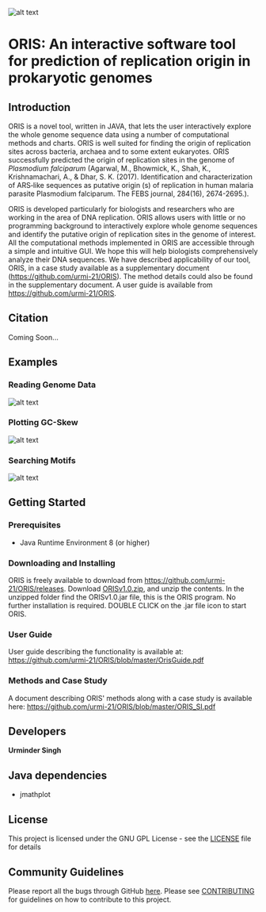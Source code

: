 ![alt text](https://github.com/urmi-21/ORIS/blob/master/figures/oldoris.png)
# ORIS: An interactive software tool for prediction of replication origin in prokaryotic genomes


## Introduction
ORIS is a novel tool, written in JAVA, that lets the user interactively explore the whole genome sequence data using a number of computational methods and charts. ORIS is well suited for finding the origin of replication sites across bacteria, archaea and to some extent eukaryotes. ORIS successfully predicted the origin of replication sites in the genome of *Plasmodium falciparum* (Agarwal, M., Bhowmick, K., Shah, K., Krishnamachari, A., & Dhar, S. K. (2017). Identification and characterization of ARS‐like sequences as putative origin (s) of replication in human malaria parasite Plasmodium falciparum. The FEBS journal, 284(16), 2674-2695.).

ORIS is developed particularly for biologists and researchers who are working in the area of DNA replication. ORIS allows users with little or no programming background to interactively explore whole genome sequences and identify the putative origin of replication sites in the genome of interest. All the computational methods implemented in ORIS are accessible through a simple and intuitive GUI. We hope this will help biologists comprehensively analyze their DNA sequences.
We have described applicability of our tool, ORIS, in a case study available as a supplementary document (https://github.com/urmi-21/ORIS). The method details could also be found in the supplementary document. A user guide is available from https://github.com/urmi-21/ORIS.

## Citation
Coming Soon...


## Examples


### Reading Genome Data
![alt text](https://github.com/urmi-21/ORIS/blob/master/figures/open.gif)


### Plotting GC-Skew
![alt text](https://github.com/urmi-21/ORIS/blob/master/figures/GCskew.gif)

### Searching Motifs
![alt text](https://github.com/urmi-21/ORIS/blob/master/figures/DnaASearch.gif)


## Getting Started

### Prerequisites

* Java Runtime Environment 8 (or higher)



### Downloading and Installing

ORIS is freely available to download from https://github.com/urmi-21/ORIS/releases. Download [ORISv1.0.zip](https://github.com/urmi-21/ORIS/releases), and unzip the contents. In the unzipped folder find the ORISv1.0.jar file, this is the ORIS program. No further installation is required.
DOUBLE CLICK on the .jar file icon to start ORIS.

### User Guide
User guide describing the functionality is available at: https://github.com/urmi-21/ORIS/blob/master/OrisGuide.pdf

### Methods and Case Study
A document describing ORIS' methods along with a case study is available here: https://github.com/urmi-21/ORIS/blob/master/ORIS_SI.pdf

## Developers

**Urminder Singh**

## Java dependencies
* jmathplot

## License

This project is licensed under the GNU GPL License - see the [LICENSE](LICENSE) file for details

## Community Guidelines
Please report all the bugs through GitHub [here](https://github.com/urmi-21/ORIS/issues). Please see [CONTRIBUTING](https://github.com/urmi-21/ORIS/blob/master/CONTRIBUTING.md) for guidelines on how to contribute to this project.
